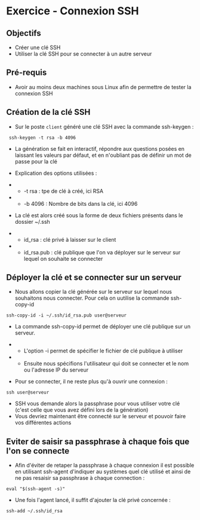  # Exercice - Connexion SSH

 ## Objectifs 
 * Créer une clé SSH
 * Utiliser la clé SSH pour se connecter à un autre serveur

 ## Pré-requis 
 * Avoir au moins deux machines sous Linux afin de permettre de tester la connexion SSH

 ## Création de la clé SSH

 * Sur le poste `client` généré une clé SSH avec la commande ssh-keygen : 
```
 ssh-keygen -t rsa -b 4096
```
* La génération se fait en interactif, répondre aux questions posées en laissant les valeurs par défaut, et en n'oubliant pas de définir un mot de passe pour la clé 
* Explication des options utilisées :
* * -t rsa : tpe de clé à créé, ici RSA
* * -b 4096 : Nombre de bits dans la clé, ici 4096 

* La clé est alors créé sous la forme de deux fichiers présents dans le dossier ~/.ssh 
* * id_rsa : clé privé à laisser sur le client
* * id_rsa.pub : clé publique que l'on va déployer sur le serveur sur lequel on souhaite se connecter

## Déployer la clé et se connecter sur un serveur 
* Nous allons copier la clé générée sur le serveur sur lequel nous souhaitons nous connecter. Pour cela on uutilise la commande ssh-copy-id 
```
ssh-copy-id -i ~/.ssh/id_rsa.pub user@serveur
```
* La commande ssh-copy-id permet de déployer une clé publique sur un serveur.
* * L'option -i permet de spécifier le fichier de clé publique à utiliser
* * Ensuite nous spécifions l'utilisateur qui doit se connecter et le nom ou l'adresse IP du serveur 

* Pour se connecter, il ne reste plus qu'à ouvrir une connexion : 
```
ssh user@serveur
```
* SSH vous demande alors la passphrase pour vous utiliser votre clé (c'est celle que vous avez défini lors de la génération)
* Vous devriez maintenant être connecté sur le serveur et pouvoir faire vos différentes actions

## Eviter de saisir sa passphrase à chaque fois que l'on se connecte
* Afin d'éviter de retaper la passphrase à chaque connexion il est possible en utilisant ssh-agent d'indiquer au systèmes quel clé utilisé et ainsi de ne pas resaisir sa passphrase à chaque connection :
```
eval "$(ssh-agent -s)"
```
* Une fois l'agent lancé, il suffit d'ajouter la clé privé concernée : 
```
ssh-add ~/.ssh/id_rsa
```